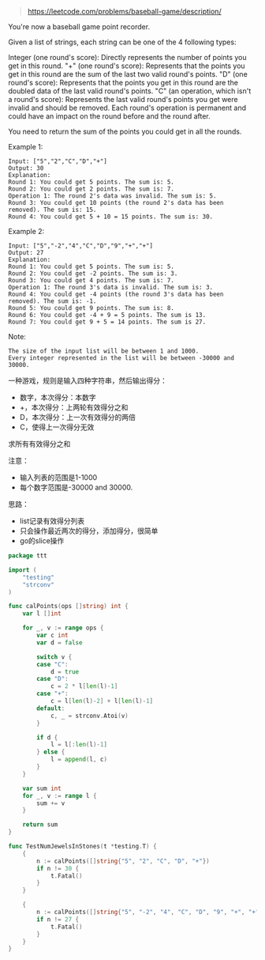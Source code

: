 > https://leetcode.com/problems/baseball-game/description/

You're now a baseball game point recorder.

Given a list of strings, each string can be one of the 4 following types:

Integer (one round's score): Directly represents the number of points you get in this round.
"+" (one round's score): Represents that the points you get in this round are the sum of the last two valid round's points.
"D" (one round's score): Represents that the points you get in this round are the doubled data of the last valid round's points.
"C" (an operation, which isn't a round's score): Represents the last valid round's points you get were invalid and should be removed.
Each round's operation is permanent and could have an impact on the round before and the round after.

You need to return the sum of the points you could get in all the rounds.

Example 1:
```
Input: ["5","2","C","D","+"]
Output: 30
Explanation:
Round 1: You could get 5 points. The sum is: 5.
Round 2: You could get 2 points. The sum is: 7.
Operation 1: The round 2's data was invalid. The sum is: 5.
Round 3: You could get 10 points (the round 2's data has been removed). The sum is: 15.
Round 4: You could get 5 + 10 = 15 points. The sum is: 30.
```

Example 2:
```
Input: ["5","-2","4","C","D","9","+","+"]
Output: 27
Explanation:
Round 1: You could get 5 points. The sum is: 5.
Round 2: You could get -2 points. The sum is: 3.
Round 3: You could get 4 points. The sum is: 7.
Operation 1: The round 3's data is invalid. The sum is: 3.
Round 4: You could get -4 points (the round 3's data has been removed). The sum is: -1.
Round 5: You could get 9 points. The sum is: 8.
Round 6: You could get -4 + 9 = 5 points. The sum is 13.
Round 7: You could get 9 + 5 = 14 points. The sum is 27.
```

Note:
```
The size of the input list will be between 1 and 1000.
Every integer represented in the list will be between -30000 and 30000.
```

一种游戏，规则是输入四种字符串，然后输出得分：
* 数字，本次得分：本数字
* +，本次得分：上两轮有效得分之和
* D，本次得分：上一次有效得分的两倍
* C，使得上一次得分无效

求所有有效得分之和

注意：
* 输入列表的范围是1-1000
* 每个数字范围是-30000 and 30000.

思路：
* list记录有效得分列表
* 只会操作最近两次的得分，添加得分，很简单
* go的slice操作

```go
package ttt

import (
	"testing"
	"strconv"
)

func calPoints(ops []string) int {
	var l []int

	for _, v := range ops {
		var c int
		var d = false

		switch v {
		case "C":
			d = true
		case "D":
			c = 2 * l[len(l)-1]
		case "+":
			c = l[len(l)-2] + l[len(l)-1]
		default:
			c, _ = strconv.Atoi(v)
		}

		if d {
			l = l[:len(l)-1]
		} else {
			l = append(l, c)
		}
	}

	var sum int
	for _, v := range l {
		sum += v
	}

	return sum
}

func TestNumJewelsInStones(t *testing.T) {
	{
		n := calPoints([]string{"5", "2", "C", "D", "+"})
		if n != 30 {
			t.Fatal()
		}
	}

	{
		n := calPoints([]string{"5", "-2", "4", "C", "D", "9", "+", "+"})
		if n != 27 {
			t.Fatal()
		}
	}
}
```